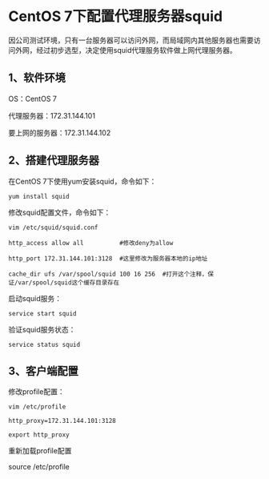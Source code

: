 # CentOS 7下配置代理服务器squid

因公司测试环境，只有一台服务器可以访问外网，而局域网内其他服务器也需要访问外网，经过初步选型，决定使用squid代理服务软件做上网代理服务器。

## 1、软件环境

OS：CentOS 7

代理服务器：172.31.144.101

要上网的服务器：172.31.144.102

## 2、搭建代理服务器

在CentOS 7下使用yum安装squid，命令如下：

`yum install squid`

修改squid配置文件，命令如下：

`vim /etc/squid/squid.conf`

`http_access allow all          #修改deny为allow`

`http_port 172.31.144.101:3128  #这里修改为服务器本地的ip地址`

`cache_dir ufs /var/spool/squid 100 16 256  #打开这个注释，保证/var/spool/squid这个缓存目录存在`

启动squid服务：

`service start squid`

验证squid服务状态：

`service status squid`

## 3、客户端配置

修改profile配置：

`vim /etc/profile`

`http_proxy=172.31.144.101:3128`

`export http_proxy`

重新加载profile配置

source /etc/profile



